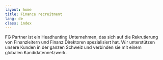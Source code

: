 ```yaml
---
layout: home
title: Finance recruitment
lang: de
class: index
---
```


FG Partner ist ein Headhunting Unternehmen,
das sich auf die Rekrutierung von Finanzleitern und Finanz Direktoren spezialisiert hat.
Wir unterstützen unsere Kunden in der ganzen Schweiz
und verbinden sie mit einem globalen Kandidatennetzwerk.
